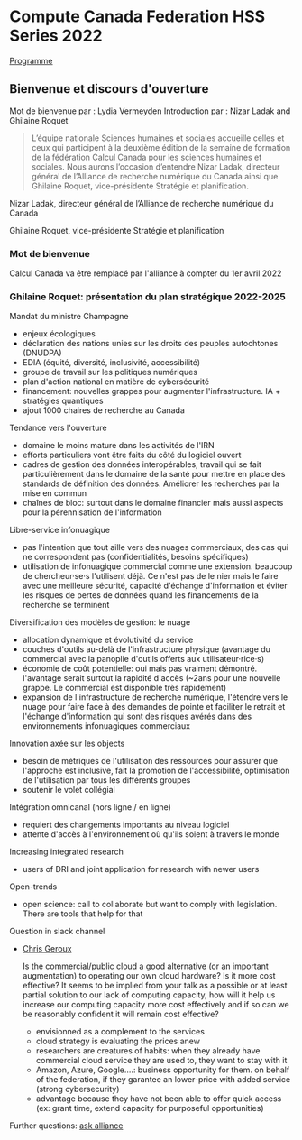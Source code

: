 # Compute Canada Federation HSS Series 2022

[Programme](https://hss-series-2022.netlify.app/fr/)

## Bienvenue et discours d'ouverture

Mot de bienvenue par : Lydia Vermeyden
Introduction par : Nizar Ladak and Ghilaine Roquet

> L’équipe nationale Sciences humaines et sociales accueille celles et  ceux qui participent à la deuxième édition de la semaine de formation de la fédération Calcul Canada pour les sciences humaines et sociales.  Nous aurons l’occasion d’entendre Nizar Ladak, directeur général de  l’Alliance de recherche numérique du Canada ainsi que Ghilaine Roquet,  vice-présidente Stratégie et planification.

Nizar Ladak, directeur général de l’Alliance de recherche numérique du Canada

Ghilaine Roquet,  vice-présidente Stratégie et planification

### Mot de bienvenue

Calcul Canada va être remplacé par l'alliance à compter du 1er avril 2022

### Ghilaine Roquet: présentation du plan stratégique 2022-2025

Mandat du ministre Champagne

- enjeux écologiques
- déclaration des nations unies sur les droits des peuples autochtones (DNUDPA)
- EDIA (équité, diversité, inclusivité, accessibilité)
- groupe de travail sur les politiques numériques
- plan d'action national en matière de cybersécurité
- financement: nouvelles grappes pour augmenter l'infrastructure. IA + stratégies quantiques
- ajout 1000 chaires de recherche au Canada

Tendance vers l'ouverture

- domaine le moins mature dans les activités de l'IRN
- efforts particuliers vont être faits du côté du logiciel ouvert
- cadres de gestion des données interopérables, travail qui se fait particulièrement dans le domaine de la santé pour mettre en place des standards de définition des données. Améliorer les recherches par la mise en commun
- chaînes de bloc: surtout dans le domaine financier mais aussi aspects pour la pérennisation de l'information 

Libre-service infonuagique

- pas l'intention que tout aille vers des nuages commerciaux, des cas qui ne correspondent pas (confidentialités, besoins spécifiques)
- utilisation de infonuagique commercial comme une extension. beaucoup de chercheur·se·s l'utilisent déjà. Ce n'est pas de le nier mais le faire avec une meilleure sécurité, capacité d'échange d'information et éviter les risques de pertes de données quand les financements de la recherche se terminent

Diversification des modèles de gestion: le nuage

- allocation dynamique et évolutivité du service
- couches d'outils au-delà de l'infrastructure physique (avantage du commercial avec la panoplie d'outils offerts aux utilisateur·rice·s)
- économie de coût potentielle: oui mais pas vraiment démontré. l'avantage serait surtout la rapidité d'accès (~2ans pour une nouvelle grappe. Le commercial est disponible très rapidement)
- expansion de l'infrastructure de recherche numérique, l'étendre vers le nuage pour faire face à des demandes de pointe et faciliter le retrait et l'échange d'information qui sont des risques avérés dans des environnements infonuagiques commerciaux

Innovation axée sur les objects

- besoin de métriques de l'utilisation des ressources pour assurer que l'approche est inclusive, fait la promotion de l'accessibilité, optimisation de l'utilisation par tous les différents groupes
- soutenir le volet collégial 

Intégration omnicanal (hors ligne / en ligne)

- requiert des changements importants au niveau logiciel 
- attente d'accès à l'environnement où qu'ils soient à travers le monde

Increasing integrated research

- users of DRI and joint application for research with newer users

Open-trends

- open science: call to collaborate but want to comply with legislation. There are tools that help for that

Question in slack channel

- [Chris Geroux](https://acenetanyonec-rjy3884.slack.com/archives/C02KCAHQ4NB/p1645553430403599)

  Is the commercial/public cloud a good alternative (or an important augmentation) to operating our own cloud hardware? Is it more cost effective? It seems to be implied from your talk as a possible or at least partial solution to our lack of computing capacity, how will it help us increase our computing capacity more cost effectively and if so can we be reasonably confident it will remain cost effective?

  - envisionned as a complement to the services
  - cloud strategy is evaluating the prices anew
  - researchers are creatures of habits: when they already have commercial cloud service they are used to, they want to stay with it
  - Amazon, Azure, Google....: business opportunity for them. on behalf of the federation, if they garantee an lower-price with added service (strong cybersecurity)
  - advantage because they have not been able to offer quick access (ex: grant time, extend capacity for purposeful opportunities)

Further questions: [ask alliance](**ask-alliance-demandez-à-alliance**)